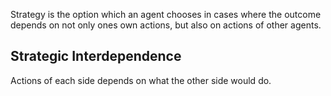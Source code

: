 

Strategy is the option which an agent chooses in cases where the outcome depends on not only ones own actions, but also on actions of other agents. 

## Strategic Interdependence

Actions of each side depends on what the other side would do.  